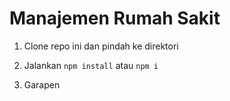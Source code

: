 # Manajemen Rumah Sakit

1) Clone repo ini dan pindah ke direktori

2) Jalankan ```npm install``` atau ```npm i```

3) Garapen
